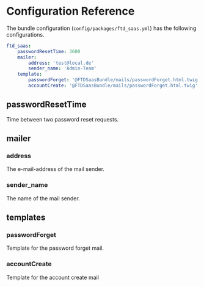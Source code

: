 # Configuration Reference

The bundle configuration (`config/packages/ftd_saas.yml`) has the following configurations.

```` yaml
ftd_saas:
    passwordResetTime: 3600
    mailer:
        address: 'test@local.de'
        sender_name: 'Admin-Team'
    template:
        passwordForget: '@FTDSaasBundle/mails/passwordForget.html.twig'
        accountCreate: '@FTDSaasBundle/mails/passwordForget.html.twig'
````

## passwordResetTime

Time between two password reset requests.

## mailer

### address

The e-mail-address of the mail sender.

### sender_name

The name of the mail sender.

## templates

### passwordForget

Template for the password forget mail.

### accountCreate

Template for the account create mail
